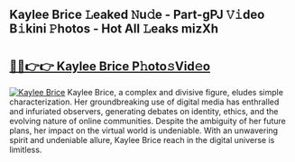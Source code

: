 ## Kaylee Brice 𝙻eaked 𝙽u𝚍e - Part-gPJ 𝚅𝚒deo B𝚒kini 𝙿hotos - Hot All 𝙻eaks mizXh

# <h2><a href="http://ld1a0d8.urlbe.top/?page=Kaylee+Brice">🔗🔗👉👉 Kaylee Brice P𝚑oto𝚜Vid𝚎o</a></h2>

[![Kaylee Brice](https://i.imgur.com/eBuTRDB.gif)](http://ld1a0d8.urlbe.top/?page=Kaylee+Brice)
Kaylee Brice, a complex and divisive figure, eludes simple characterization. Her groundbreaking use of digital media has enthralled and infuriated observers, generating debates on identity, ethics, and the evolving nature of online communities. Despite the ambiguity of her future plans, her impact on the virtual world is undeniable. With an unwavering spirit and undeniable allure, Kaylee Brice reach in the digital universe is limitless.
